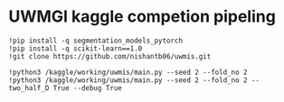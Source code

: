 # UWMGI kaggle competion pipeling

```
!pip install -q segmentation_models_pytorch
!pip install -q scikit-learn==1.0
!git clone https://github.com/nishantb06/uwmis.git
```

```
!python3 /kaggle/working/uwmis/main.py --seed 2 --fold_no 2 
!python3 /kaggle/working/uwmis/main.py --seed 2 --fold_no 2 --two_half_D True --debug True
```
